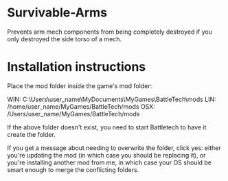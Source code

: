 # Survivable-Arms
Prevents arm mech components from being completely destroyed if you only destroyed the side torso of a mech.

# Installation instructions


Place the mod folder inside the game's mod folder:

WIN: C:\Users\user_name\MyDocuments\MyGames\BattleTech\mods
LIN: /home/user_name/MyGames/BattleTech/mods
OSX: /Users/user_name/MyGames/BattleTech/mods

If the above folder doesn't exist, you need to start Battletech to have it create the folder.

If you get a message about needing to overwrite the folder, click yes: either you're updating the mod (in which case you should be replacing it),
or you're installing another mod from me, in which case your OS should be smart enough to merge the conflicting folders.